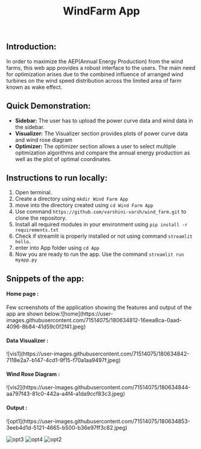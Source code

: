 <h1 align="center"> WindFarm App</h1> <br>

## Introduction:
In order to maximize the AEP(Annual Energy Production) from the wind farms, this web app provides a robust interface to the users. The main need for optimization arises due to the combined influence of arranged wind turbines on the wind speed distribution across the limited area of farm known as wake effect.

## Quick Demonstration:

  * __Sidebar:__ The user has to upload the power curve data and wind data in the sidebar.
  * __Visualizer:__</h5> The Visualizer section provides plots of power curve data and wind rose diagram
  * __Optimizer:__</h5> The optimizer section allows a user to select multiple optimization algorithms and compare the annual energy production as well as the plot of optimal coordinates.

## Instructions to run locally:

  1. Open terminal.
  2. Create a directory using ```mkdir Wind Farm App```
  3. move into the directory created using ```cd Wind Farm App```
  4. Use command ```https://github.com/varshini-varsh/wind_farm.git```   to clone the repository.
  5. Install all required modules in your environment using ```pip install -r requirements.txt```
  6. Check if streamlit is properly installed or not using command ```streamlit hello.```
  7. enter into App folder using ```cd App```
  8. Now you are ready to run the app. Use the command ```streamlit run myapp.py```


## Snippets of the app:
<h4>Home page :</h4>
Few screenshots of the application showing the features and output of the app are shown below.![home](https://user-images.githubusercontent.com/71514075/180634812-16eea8ca-0aad-4096-8b84-41d59c0f2f41.jpeg)

<h4>Data Visualizer :</h4>
![vis1](https://user-images.githubusercontent.com/71514075/180634842-7118e2a7-b147-4cd1-9f15-f70a1aa9497f.jpeg)


<h4>Wind Rose Diagram :</h4>
![vis2](https://user-images.githubusercontent.com/71514075/180634844-aa797f43-81c0-442a-a4f4-a1da9ccf83c3.jpeg)


<h4>Output :</h4>
![opt1](https://user-images.githubusercontent.com/71514075/180634853-3eeb4d1d-5121-4665-b500-b36e97ff3c82.jpeg)

![opt3](https://user-images.githubusercontent.com/71514075/180634866-eef86b0b-6876-44e5-a070-12708cd099be.jpeg)
![opt4](https://user-images.githubusercontent.com/71514075/180634873-0921a6d7-c53e-46c8-90f2-7dc9253c1174.jpeg)
![opt2](https://user-images.githubusercontent.com/71514075/180634875-ee07eb96-4aaf-46ab-a2b4-506625100188.jpeg)


